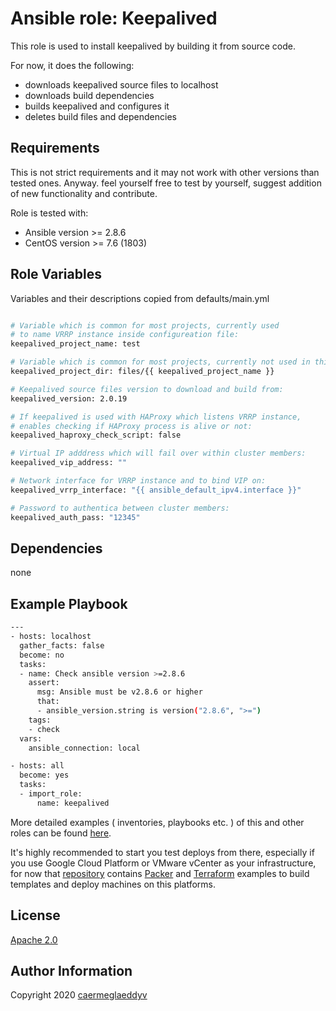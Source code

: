 Ansible role: Keepalived
=========

This role is used to install keepalived by building it from source code.

For now, it does the following:
- downloads keepalived source files to localhost
- downloads build dependencies
- builds keepalived and configures it
- deletes build files and dependencies


Requirements
------------

This is not strict requirements and it may not work with other versions than tested ones.
Anyway. feel yourself free to test by yourself, suggest addition of new functionality and contribute.

Role is tested with:
- Ansible version >= 2.8.6
- CentOS version >= 7.6 (1803)


Role Variables
--------------

Variables and their descriptions copied from defaults/main.yml

```bash

# Variable which is common for most projects, currently used
# to name VRRP instance inside configureation file:
keepalived_project_name: test

# Variable which is common for most projects, currently not used in this one:
keepalived_project_dir: files/{{ keepalived_project_name }}

# Keepalived source files version to download and build from:
keepalived_version: 2.0.19

# If keepalived is used with HAProxy which listens VRRP instance,
# enables checking if HAProxy process is alive or not:
keepalived_haproxy_check_script: false

# Virtual IP adddress which will fail over within cluster members:
keepalived_vip_address: ""

# Network interface for VRRP instance and to bind VIP on:
keepalived_vrrp_interface: "{{ ansible_default_ipv4.interface }}"

# Password to authentica between cluster members:
keepalived_auth_pass: "12345"

```


Dependencies
------------

none


Example Playbook
----------------

```bash
---
- hosts: localhost
  gather_facts: false
  become: no
  tasks:
  - name: Check ansible version >=2.8.6
    assert:
      msg: Ansible must be v2.8.6 or higher
      that:
      - ansible_version.string is version("2.8.6", ">=")
    tags:
    - check
  vars:
    ansible_connection: local

- hosts: all
  become: yes
  tasks:
  - import_role:
      name: keepalived

```

More detailed examples ( inventories, playbooks etc. ) of this and other roles can be found [here](https://github.com/caermeglaeddyv/examples/tree/dev/ansible).

It's highly recommended to start you test deploys from there, especially if you use Google Cloud Platform or VMware vCenter as your infrastructure, for now that [repository](https://github.com/caermeglaeddyv/examples) contains [Packer](https://github.com/caermeglaeddyv/examples/tree/dev/packer) and [Terraform](https://github.com/caermeglaeddyv/examples/tree/dev/terraform) examples to build templates and deploy machines on this platforms.


License
-------

[Apache 2.0](https://github.com/caermeglaeddyv/ansible-role-rear/blob/dev/LICENSE)


Author Information
------------------

Copyright 2020 [caermeglaeddyv](https://github.com/caermeglaeddyv)
